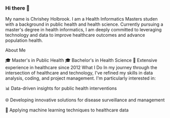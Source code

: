 ### Hi there 👋

My name is Chrishey Holbrook. I am a Health Informatics Masters studen with a background in public health and health science. Currently pursuing a master's degree in health informatics, I am deeply committed to leveraging technology and data to improve healthcare outcomes and advance population health.

About Me

🎓 Master's in Public Health
🎓 Bachelor's in Health Science
💼 Extensive experience in healthcare since 2012
What I Do
In my journey through the intersection of healthcare and technology, I've refined my skills in data analysis, coding, and project management. I'm particularly interested in:

📊 Data-driven insights for public health interventions

🌐 Developing innovative solutions for disease surveillance and management

🤖 Applying machine learning techniques to healthcare data

